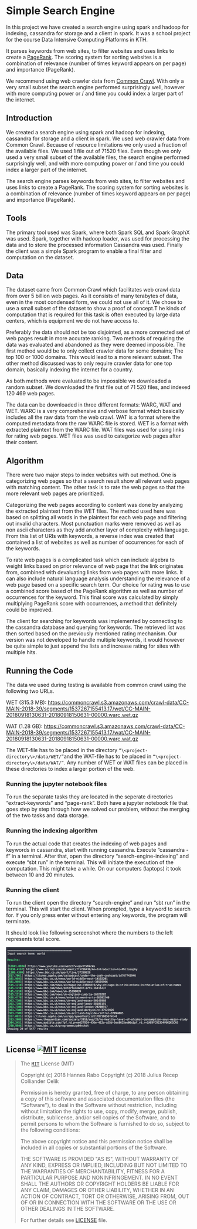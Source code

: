 # Simple Search Engine

In this project we have created a search engine using spark and hadoop for indexing, cassandra for storage and a client in spark. It was a school project for the course Data Intensive Computing Platforms in KTH.

It parses keywords from web sites, to filter websites and uses links to create a [PageRank](https://en.wikipedia.org/wiki/PageRank). The scoring system for sorting websites is a combination of relevance (number of times keyword appears on per page) and importance (PageRank).

We recommend using web crawler data from [Common Crawl](http://commoncrawl.org). With only a very small subset the search engine performed surprisingly well, however with more computing power or / and time you could index a larger part of the internet.

## Introduction

We created a search engine using spark and hadoop for indexing, cassandra for storage and a client in spark. We used web crawler data from Common Crawl. Because of resource limitations we only used a fraction of the available files. We used 1 file out of 71520 files. Even though we only used a very small subset of the available files, the search engine performed surprisingly well, and with more computing power or / and time you could index a larger part of the internet.

The search engine parses keywords from web sites, to filter websites and uses links to create a PageRank. The scoring system for sorting websites is a combination of relevance (number of times keyword appears on per page) and importance (PageRank).

## Tools

The primary tool used was Spark, where both Spark SQL and Spark GraphX was used. Spark, together with hadoop loader, was used for processing the data and to store the processed information Cassandra was used. Finally the client was a simple Spark program to enable a final filter and computation on the dataset.

## Data

The dataset came from Common Crawl which facilitates web crawl data from over 5 billion web pages. As it consists of many terabytes of data, even in the most condensed form, we could not use all of it. We chose to use a small subset of the dataset to show a proof of concept.T he kinds of computation that is required for this task is often executed by large data centers, which is equipment we do not have access to.

Preferably the data should not be too disjointed, as a more connected set of web pages result in more accurate ranking. Two methods of requiring the data was evaluated and abandoned as they were deemed impossible. The first method would be to only collect crawler data for some domains; The top 100 or 1000 domains. This would lead to a more relevant subset. The other method discussed was to only require crawler data for one top domain, basically indexing the internet for a country.

As both methods were evaluated to be impossible we downloaded a random subset. We downloaded the first file out of 71 520 files, and indexed 120 469 web pages.

The data can be downloaded in three different formats: WARC, WAT and WET. WARC is a very comprehensive and verbose format which basically includes all the raw data from the web crawl. WAT is a format where the computed metadata from the raw WARC file is stored. WET is a format with extracted plaintext from the WARC file. WAT files was used for using links for rating web pages. WET files was used to categorize web pages after their content.

## Algorithm

There were two major steps to index websites with out method. One is categorizing web pages so that a search result show all relevant web pages with matching content. The other task is to rate the web pages so that the more relevant web pages are prioritized.

Categorizing the web pages according to content was done by analyzing the extracted plaintext from the WET files. The method used here was based on splitting all words in the plaintext for each web page and filtering out invalid characters. Most punctuation marks were removed as well as non ascii characters as they add another layer of complexity with language. From this list of URIs with keywords, a reverse index was created that contained a list of websites as well as number of occurrences for each of the keywords.

To rate web pages is a complicated task which can include algebra to weight links based on prior relevance of web page that the link originates from, combined with devaluating links from web pages with more links. It can also include natural language analysis understanding the relevance of a web page based on a specific search term. Our choice for rating was to use a combined score based of the PageRank algorithm as well as number of occurrences for the keyword. This final score was calculated by simply multiplying PageRank score with occurrences, a method that definitely could be improved.

The client for searching for keywords was implemented by connecting to the cassandra database and querying for keywords. The retrieved list was then sorted based on the previously mentioned rating mechanism. Our version was not developed to handle multiple keywords, it would however be quite simple to just append the lists and increase rating for sites with multiple hits.

## Running the Code

The data we used during testing is available from common crawl using the following two URLs.

WET (315.3 MB): <https://commoncrawl.s3.amazonaws.com/crawl-data/CC-MAIN-2018-39/segments/1537267155413.17/wet/CC-MAIN-20180918130631-20180918150631-00000.warc.wet.gz>

WAT (1.28 GB): <https://commoncrawl.s3.amazonaws.com/crawl-data/CC-MAIN-2018-39/segments/1537267155413.17/wat/CC-MAIN-20180918130631-20180918150631-00000.warc.wat.gz>

The WET-file has to be placed in the directory `“\<project-directory\>/data/WET/”`and the WAT-file has to be placed in `“\<project-directory\>/data/WAT/”`. Any number of WET or WAT files can be placed in these directories to index a larger portion of the web.

### Running the jupyter notebook files

To run the separate tasks they are located in the seperate directories “extract-keywords” and “page-rank”. Both have a jupyter notebook file that goes step by step through how we solved our problem, without the merging of the two tasks and data storage.

### Running the indexing algorithm

To run the actual code that creates the indexing of web pages and keywords in cassandra, start with running cassandra. Execute “cassandra -f” in a terminal. After that, open the directory “search-engine-indexing” and execute “sbt run” in the terminal. This will initiate the execution of the computation. This might take a while. On our computers (laptops) it took between 10 and 20 minutes.

### Running the client

To run the client open the directory “search-engine” and run “sbt run” in the terminal. This will start the client. When prompted, type a keyword to search for. If you only press enter without entering any keywords, the program will terminate.

It should look like following screenshot where the numbers to the left represents total score.

![screenshot](ScreenShot.png)

## License [![MIT license][license-img]][license-url]

> The [`MIT`][license-url] License (MIT)
>
> Copyright (c) 2018 Hannes Rabo
> Copyright (c) 2018 Julius Recep Colliander Celik
>
> Permission is hereby granted, free of charge, to any person obtaining a copy
> of this software and associated documentation files (the "Software"), to deal
> in the Software without restriction, including without limitation the rights
> to use, copy, modify, merge, publish, distribute, sublicense, and/or sell
> copies of the Software, and to permit persons to whom the Software is
> furnished to do so, subject to the following conditions:
>
> The above copyright notice and this permission notice shall be included in all
> copies or substantial portions of the Software.
>
> THE SOFTWARE IS PROVIDED "AS IS", WITHOUT WARRANTY OF ANY KIND, EXPRESS OR
> IMPLIED, INCLUDING BUT NOT LIMITED TO THE WARRANTIES OF MERCHANTABILITY,
> FITNESS FOR A PARTICULAR PURPOSE AND NONINFRINGEMENT. IN NO EVENT SHALL THE
> AUTHORS OR COPYRIGHT HOLDERS BE LIABLE FOR ANY CLAIM, DAMAGES OR OTHER
> LIABILITY, WHETHER IN AN ACTION OF CONTRACT, TORT OR OTHERWISE, ARISING FROM,
> OUT OF OR IN CONNECTION WITH THE SOFTWARE OR THE USE OR OTHER DEALINGS IN THE
> SOFTWARE.
>
> For further details see [LICENSE](LICENSE) file.

[license-img]: https://img.shields.io/badge/license-MIT-blue.svg?style=flat-square
[license-url]: https://github.com/juliuscc/simple-search-engine/blob/master/LICENSE
